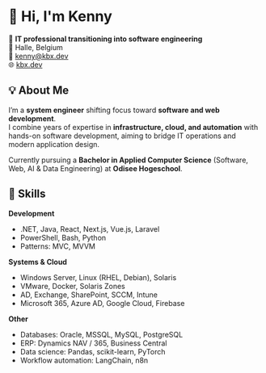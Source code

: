 # 👋 Hi, I'm Kenny

🎯 **IT professional transitioning into software engineering**  
📍 Halle, Belgium  
📧 [kenny@kbx.dev](mailto:kenny@kbx.dev)  
🌐 [kbx.dev](https://kbx.dev)
  
  
## 💡 About Me

I’m a **system engineer** shifting focus toward **software and web development**.  
I combine years of expertise in **infrastructure, cloud, and automation** with hands-on software development, aiming to bridge IT operations and modern application design.  

Currently pursuing a **Bachelor in Applied Computer Science** (Software, Web, AI & Data Engineering) at **Odisee Hogeschool**.
  
  
## 🧠 Skills

**Development**
- .NET, Java, React, Next.js, Vue.js, Laravel  
- PowerShell, Bash, Python  
- Patterns: MVC, MVVM  

**Systems & Cloud**
- Windows Server, Linux (RHEL, Debian), Solaris  
- VMware, Docker, Solaris Zones  
- AD, Exchange, SharePoint, SCCM, Intune  
- Microsoft 365, Azure AD, Google Cloud, Firebase  

**Other**
- Databases: Oracle, MSSQL, MySQL, PostgreSQL  
- ERP: Dynamics NAV / 365, Business Central  
- Data science: Pandas, scikit-learn, PyTorch  
- Workflow automation: LangChain, n8n  